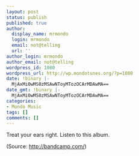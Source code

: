 ```yaml
---
layout: post
status: publish
published: true
author:
  display_name: mrmondo
  login: mrmondo
  email: not@telling
  url: ''
author_login: mrmondo
author_email: not@telling
wordpress_id: 1080
wordpress_url: http://wp.mondotunes.org/?p=1080
date: !binary |-
  MjAxMi0wMS0zMSAwNToyMTozOCArMDAwMA==
date_gmt: !binary |-
  MjAxMi0wMS0zMSAwNToyMTozOCArMDAwMA==
categories:
- Mondo Music
tags: []
comments: []
---
```


Treat your ears right. Listen to this album.
<div class="attribution">(<span>Source:</span> <a href="http://bandcamp.com/">http://bandcamp.com/</a>)</div>
